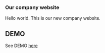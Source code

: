 ### Our company website

Hello world.
This is our new company website.

## DEMO

See DEMO [here](https://github.com/etosconsult/etosindia.git)

